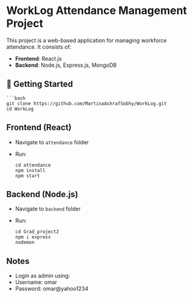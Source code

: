 # WorkLog Attendance Management Project
This project is a web-based application for managing workforce attendance. It consists of:
- **Frontend**: React.js
- **Backend**: Node.js, Express.js, MongoDB

## 🚀 Getting Started
    ```bash
    git clone https://github.com/MartinaAshrafSobhy/WorkLog.git
    cd WorkLog

## Frontend (React)
- Navigate to `attendance` folder
- Run:
  
      cd attendance
      npm install
      npm start


## Backend (Node.js)
- Navigate to `backend` folder
- Run:
  
      cd Grad_project2
      npm i express
      nodemon


## Notes
- Login as admin using:
- Username: omar
- Password: omar@yahoo1234

  
